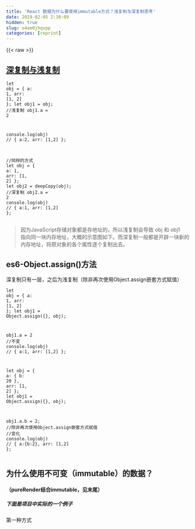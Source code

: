 ```yaml
---
title: 'React 数据为什么要使用immutable方式？浅复制与深复制思考' 
date: 2019-02-05 2:30:09
hidden: true
slug: o4ae0jhqvpp
categories: [reprint]
---
```


{{< raw >}}

                    
<h2 id="articleHeader0"><a href="https://www.zhihu.com/question/23031215" rel="nofollow noreferrer" target="_blank">深复制与浅复制</a></h2>
<div class="widget-codetool" style="display:none;">
      <div class="widget-codetool--inner">
      <span class="selectCode code-tool" data-toggle="tooltip" data-placement="top" title="" data-original-title="全选"></span>
      <span type="button" class="copyCode code-tool" data-toggle="tooltip" data-placement="top" data-clipboard-text="let obj = {
    a: 1,
    arr: [1, 2]
};
let obj1 = obj;            //浅复制
obj1.a = 2

console.log(obj) // { a:2, arr: [1,2] };

//同样的方式
let obj = {
    a: 1,
    arr: [1, 2]
};
let obj2 = deepCopy(obj);  //深复制
obj2.a = 2
console.log(obj) // { a:1, arr: [1,2] };" title="" data-original-title="复制"></span>
      <span type="button" class="saveToNote code-tool" data-toggle="tooltip" data-placement="top" title="" data-original-title="放进笔记"></span>
      </div>
      </div><pre class="javascript hljs"><code class="js"><span class="hljs-keyword">let</span> obj = {
    <span class="hljs-attr">a</span>: <span class="hljs-number">1</span>,
    <span class="hljs-attr">arr</span>: [<span class="hljs-number">1</span>, <span class="hljs-number">2</span>]
};
<span class="hljs-keyword">let</span> obj1 = obj;            <span class="hljs-comment">//浅复制</span>
obj1.a = <span class="hljs-number">2</span>

<span class="hljs-built_in">console</span>.log(obj) <span class="hljs-comment">// { a:2, arr: [1,2] };</span>

<span class="hljs-comment">//同样的方式</span>
<span class="hljs-keyword">let</span> obj = {
    <span class="hljs-attr">a</span>: <span class="hljs-number">1</span>,
    <span class="hljs-attr">arr</span>: [<span class="hljs-number">1</span>, <span class="hljs-number">2</span>]
};
<span class="hljs-keyword">let</span> obj2 = deepCopy(obj);  <span class="hljs-comment">//深复制</span>
obj2.a = <span class="hljs-number">2</span>
<span class="hljs-built_in">console</span>.log(obj) <span class="hljs-comment">// { a:1, arr: [1,2] };</span></code></pre>
<blockquote><p>因为JavaScript存储对象都是存地址的，所以浅复制会导致 obj 和 obj1<br>指向同一块内存地址，大概的示意图如下。而深复制一般都是开辟一块新的内存地址，将原对象的各个属性逐个复制出去。</p></blockquote>
<h2 id="articleHeader1">es6-Object.assign()方法</h2>
<p>深复制只有一层，之后为浅复制（除非再次使用Object.assign嵌套方式赋值）</p>
<div class="widget-codetool" style="display:none;">
      <div class="widget-codetool--inner">
      <span class="selectCode code-tool" data-toggle="tooltip" data-placement="top" title="" data-original-title="全选"></span>
      <span type="button" class="copyCode code-tool" data-toggle="tooltip" data-placement="top" data-clipboard-text="let obj = {
    a: 1,
    arr: [1, 2]
};
let obj1 = Object.assign({}, obj);

obj1.a = 2
//不变
console.log(obj) // { a:1, arr: [1,2] };



let obj = {
    a: {
        b: 20
    },
    arr: [1, 2]
};
let obj1 = Object.assign({}, obj);

obj1.a.b = 2;
//除非再次使用Object.assign嵌套方式赋值
//变化
console.log(obj) // { a:{b:2}, arr: [1,2] };" title="" data-original-title="复制"></span>
      <span type="button" class="saveToNote code-tool" data-toggle="tooltip" data-placement="top" title="" data-original-title="放进笔记"></span>
      </div>
      </div><pre class="javascript hljs"><code class="js"><span class="hljs-keyword">let</span> obj = {
    <span class="hljs-attr">a</span>: <span class="hljs-number">1</span>,
    <span class="hljs-attr">arr</span>: [<span class="hljs-number">1</span>, <span class="hljs-number">2</span>]
};
<span class="hljs-keyword">let</span> obj1 = <span class="hljs-built_in">Object</span>.assign({}, obj);

obj1.a = <span class="hljs-number">2</span>
<span class="hljs-comment">//不变</span>
<span class="hljs-built_in">console</span>.log(obj) <span class="hljs-comment">// { a:1, arr: [1,2] };</span>



<span class="hljs-keyword">let</span> obj = {
    <span class="hljs-attr">a</span>: {
        <span class="hljs-attr">b</span>: <span class="hljs-number">20</span>
    },
    <span class="hljs-attr">arr</span>: [<span class="hljs-number">1</span>, <span class="hljs-number">2</span>]
};
<span class="hljs-keyword">let</span> obj1 = <span class="hljs-built_in">Object</span>.assign({}, obj);

obj1.a.b = <span class="hljs-number">2</span>;
<span class="hljs-comment">//除非再次使用Object.assign嵌套方式赋值</span>
<span class="hljs-comment">//变化</span>
<span class="hljs-built_in">console</span>.log(obj) <span class="hljs-comment">// { a:{b:2}, arr: [1,2] };</span></code></pre>
<h2 id="articleHeader2">为什么使用不可变（immutable）的数据？</h2>
<h4>（pureRender结合immutable，见末尾）</h4>
<h5>下面是项目中实际的一个例子</h5>
<p>第一种方式</p>
<div class="widget-codetool" style="display:none;">
      <div class="widget-codetool--inner">
      <span class="selectCode code-tool" data-toggle="tooltip" data-placement="top" title="" data-original-title="全选"></span>
      <span type="button" class="copyCode code-tool" data-toggle="tooltip" data-placement="top" data-clipboard-text="//recduer.js（cart）第一种方式
case types.CART_PUT_MAIN + '_SUCCESS':
    //更新数据
    carts = state.main.carts; // carts 选中的id数组
    id = action.param.id;
    newState = {
        ...state,
        main:{
            ...state.main,
            itemObj:{
                ...state.main.itemObj,
                [id]:{
                    ...state.main.itemObj[id],
                    quantity:action.param.quantity
                    
                }
            }
        }
    };
    sum = sumCommon(carts, newState.main.itemObj);
    newState = {
        ...newState,
        main:{
            ...newState.main,
            ...sum
        }
    };
    return newState;" title="" data-original-title="复制"></span>
      <span type="button" class="saveToNote code-tool" data-toggle="tooltip" data-placement="top" title="" data-original-title="放进笔记"></span>
      </div>
      </div><pre class="javascript hljs"><code class="js"><span class="hljs-comment">//recduer.js（cart）第一种方式</span>
<span class="hljs-keyword">case</span> types.CART_PUT_MAIN + <span class="hljs-string">'_SUCCESS'</span>:
    <span class="hljs-comment">//更新数据</span>
    carts = state.main.carts; <span class="hljs-comment">// carts 选中的id数组</span>
    id = action.param.id;
    newState = {
        ...state,
        <span class="hljs-attr">main</span>:{
            ...state.main,
            <span class="hljs-attr">itemObj</span>:{
                ...state.main.itemObj,
                [id]:{
                    ...state.main.itemObj[id],
                    <span class="hljs-attr">quantity</span>:action.param.quantity
                    
                }
            }
        }
    };
    sum = sumCommon(carts, newState.main.itemObj);
    newState = {
        ...newState,
        <span class="hljs-attr">main</span>:{
            ...newState.main,
            ...sum
        }
    };
    <span class="hljs-keyword">return</span> newState;</code></pre>
<p>让我们来看一下对数据层的变化：</p>
<div class="widget-codetool" style="display:none;">
      <div class="widget-codetool--inner">
      <span class="selectCode code-tool" data-toggle="tooltip" data-placement="top" title="" data-original-title="全选"></span>
      <span type="button" class="copyCode code-tool" data-toggle="tooltip" data-placement="top" data-clipboard-text="componentWillReceiveProps(nextProps){
    console.log(nextProps); 
    //next：顾名思义是接收到的next->props，输出的是上面方法中的newState的值
    console.log(this.props);
    //cur：是当前的props的值，因为使用的是类immutable的方式，所以数据不变；
}" title="" data-original-title="复制"></span>
      <span type="button" class="saveToNote code-tool" data-toggle="tooltip" data-placement="top" title="" data-original-title="放进笔记"></span>
      </div>
      </div><pre class="hljs cpp"><code>componentWillReceiveProps(nextProps){
    console.<span class="hljs-built_in">log</span>(nextProps); 
    <span class="hljs-comment">//next：顾名思义是接收到的next-&gt;props，输出的是上面方法中的newState的值</span>
    console.<span class="hljs-built_in">log</span>(<span class="hljs-keyword">this</span>.props);
    <span class="hljs-comment">//cur：是当前的props的值，因为使用的是类immutable的方式，所以数据不变；</span>
}</code></pre>
<p>第二种方式</p>
<div class="widget-codetool" style="display:none;">
      <div class="widget-codetool--inner">
      <span class="selectCode code-tool" data-toggle="tooltip" data-placement="top" title="" data-original-title="全选"></span>
      <span type="button" class="copyCode code-tool" data-toggle="tooltip" data-placement="top" data-clipboard-text="//recduer.js（cart）第一种方式
case types.CART_PUT_MAIN + '_SUCCESS':
    newState = Object.assign({}, state);
    carts = newState.main.carts; // carts 选中的id数组
    id = action.param.id;
    //浅复制
    newState.main.itemObj[id].quantity = action.param.quantity;;
    sum = sumCommon(carts, newState.main.itemObj);

    newState = Object.assign({}, newState, {
        main: Object.assign({}, newState.main, sum)
    });
    return newState;" title="" data-original-title="复制"></span>
      <span type="button" class="saveToNote code-tool" data-toggle="tooltip" data-placement="top" title="" data-original-title="放进笔记"></span>
      </div>
      </div><pre class="javascript hljs"><code class="js"><span class="hljs-comment">//recduer.js（cart）第一种方式</span>
<span class="hljs-keyword">case</span> types.CART_PUT_MAIN + <span class="hljs-string">'_SUCCESS'</span>:
    newState = <span class="hljs-built_in">Object</span>.assign({}, state);
    carts = newState.main.carts; <span class="hljs-comment">// carts 选中的id数组</span>
    id = action.param.id;
    <span class="hljs-comment">//浅复制</span>
    newState.main.itemObj[id].quantity = action.param.quantity;;
    sum = sumCommon(carts, newState.main.itemObj);

    newState = <span class="hljs-built_in">Object</span>.assign({}, newState, {
        <span class="hljs-attr">main</span>: <span class="hljs-built_in">Object</span>.assign({}, newState.main, sum)
    });
    <span class="hljs-keyword">return</span> newState;</code></pre>
<p>让我们来再来看一下对数据层的变化：</p>
<div class="widget-codetool" style="display:none;">
      <div class="widget-codetool--inner">
      <span class="selectCode code-tool" data-toggle="tooltip" data-placement="top" title="" data-original-title="全选"></span>
      <span type="button" class="copyCode code-tool" data-toggle="tooltip" data-placement="top" data-clipboard-text="componentWillReceiveProps(nextProps){
    console.log(nextProps); 
    //next：顾名思义是接收到的next->props，输出的是上面方法中的newState的值
    console.log(this.props);
    //cur：是当前的props的值，而这个由于浅复制，这个值被改变了
}" title="" data-original-title="复制"></span>
      <span type="button" class="saveToNote code-tool" data-toggle="tooltip" data-placement="top" title="" data-original-title="放进笔记"></span>
      </div>
      </div><pre class="javascript hljs"><code class="js">componentWillReceiveProps(nextProps){
    <span class="hljs-built_in">console</span>.log(nextProps); 
    <span class="hljs-comment">//next：顾名思义是接收到的next-&gt;props，输出的是上面方法中的newState的值</span>
    <span class="hljs-built_in">console</span>.log(<span class="hljs-keyword">this</span>.props);
    <span class="hljs-comment">//cur：是当前的props的值，而这个由于浅复制，这个值被改变了</span>
}</code></pre>
<p>为了让数据变化更加可测，我们应当使用深复制相关，让我们自己的数据更加安全</p>
<h2 id="articleHeader3">处理方法一：es7 ... 的方式</h2>
<p>直接{...obj}赋值属于浅复制，在修改值时{...obj,a:1}就起到了类深复制的效果<br>更新一个 Object ，则：</p>
<div class="widget-codetool" style="display:none;">
      <div class="widget-codetool--inner">
      <span class="selectCode code-tool" data-toggle="tooltip" data-placement="top" title="" data-original-title="全选"></span>
      <span type="button" class="copyCode code-tool" data-toggle="tooltip" data-placement="top" data-clipboard-text="let obj = {
    a: 0,
    b: 20,
}
obj = {...obj, a: obj.a + 1}" title="" data-original-title="复制"></span>
      <span type="button" class="saveToNote code-tool" data-toggle="tooltip" data-placement="top" title="" data-original-title="放进笔记"></span>
      </div>
      </div><pre class="javascript hljs"><code class="js"><span class="hljs-keyword">let</span> obj = {
    <span class="hljs-attr">a</span>: <span class="hljs-number">0</span>,
    <span class="hljs-attr">b</span>: <span class="hljs-number">20</span>,
}
obj = {...obj, <span class="hljs-attr">a</span>: obj.a + <span class="hljs-number">1</span>}</code></pre>
<p>而不是:</p>
<div class="widget-codetool" style="display:none;">
      <div class="widget-codetool--inner">
      <span class="selectCode code-tool" data-toggle="tooltip" data-placement="top" title="" data-original-title="全选"></span>
      <span type="button" class="copyCode code-tool" data-toggle="tooltip" data-placement="top" data-clipboard-text="obj.a = obj.a + 1" title="" data-original-title="复制"></span>
      <span type="button" class="saveToNote code-tool" data-toggle="tooltip" data-placement="top" title="" data-original-title="放进笔记"></span>
      </div>
      </div><pre class="javascript hljs"><code class="js" style="word-break: break-word; white-space: initial;">obj.a = obj.a + <span class="hljs-number">1</span></code></pre>
<p>同样的为了避免对 Object 的 in-place editing，数组也是一样：</p>
<div class="widget-codetool" style="display:none;">
      <div class="widget-codetool--inner">
      <span class="selectCode code-tool" data-toggle="tooltip" data-placement="top" title="" data-original-title="全选"></span>
      <span type="button" class="copyCode code-tool" data-toggle="tooltip" data-placement="top" data-clipboard-text="let arr = [
    { id: 1,a: 1}
]
arr = [...arr, { id: 2,a: 2} ]" title="" data-original-title="复制"></span>
      <span type="button" class="saveToNote code-tool" data-toggle="tooltip" data-placement="top" title="" data-original-title="放进笔记"></span>
      </div>
      </div><pre class="javascript hljs"><code class="js"><span class="hljs-keyword">let</span> arr = [
    { <span class="hljs-attr">id</span>: <span class="hljs-number">1</span>,<span class="hljs-attr">a</span>: <span class="hljs-number">1</span>}
]
arr = [...arr, { <span class="hljs-attr">id</span>: <span class="hljs-number">2</span>,<span class="hljs-attr">a</span>: <span class="hljs-number">2</span>} ]</code></pre>
<p>而不是：</p>
<div class="widget-codetool" style="display:none;">
      <div class="widget-codetool--inner">
      <span class="selectCode code-tool" data-toggle="tooltip" data-placement="top" title="" data-original-title="全选"></span>
      <span type="button" class="copyCode code-tool" data-toggle="tooltip" data-placement="top" data-clipboard-text="let arr = [
    { id: 1, a:1}
]
arr.push({ id: 2, a,2});" title="" data-original-title="复制"></span>
      <span type="button" class="saveToNote code-tool" data-toggle="tooltip" data-placement="top" title="" data-original-title="放进笔记"></span>
      </div>
      </div><pre class="javascript hljs"><code class="js"><span class="hljs-keyword">let</span> arr = [
    { <span class="hljs-attr">id</span>: <span class="hljs-number">1</span>, <span class="hljs-attr">a</span>:<span class="hljs-number">1</span>}
]
arr.push({ <span class="hljs-attr">id</span>: <span class="hljs-number">2</span>, a,<span class="hljs-number">2</span>});</code></pre>
<p>以这样的方式，无需 Immutable.js ，我们可以让应用程序状态是 不可变（Immutable） 的。</p>
<h4>...注意事项及要求</h4>
<div class="widget-codetool" style="display:none;">
      <div class="widget-codetool--inner">
      <span class="selectCode code-tool" data-toggle="tooltip" data-placement="top" title="" data-original-title="全选"></span>
      <span type="button" class="copyCode code-tool" data-toggle="tooltip" data-placement="top" data-clipboard-text="let obj = {
    a: 20,
    arr: [1, 2]
};
let obj1 = { ...obj }; //于obj1=obj一样
// 保持统一，尽量不要使用这样的替换（有可能造成不必要的麻烦）
obj1.a = 2
//...尽量使用这样的赋值形式
obj1 = { ...obj1 , a:2 }
//深复制
console.log(obj) // { a:20, arr: [1,2] };
console.log(obj1) // { a:2, arr: [1,2] };
" title="" data-original-title="复制"></span>
      <span type="button" class="saveToNote code-tool" data-toggle="tooltip" data-placement="top" title="" data-original-title="放进笔记"></span>
      </div>
      </div><pre class="javascript hljs"><code class="js"><span class="hljs-keyword">let</span> obj = {
    <span class="hljs-attr">a</span>: <span class="hljs-number">20</span>,
    <span class="hljs-attr">arr</span>: [<span class="hljs-number">1</span>, <span class="hljs-number">2</span>]
};
<span class="hljs-keyword">let</span> obj1 = { ...obj }; <span class="hljs-comment">//于obj1=obj一样</span>
<span class="hljs-comment">// 保持统一，尽量不要使用这样的替换（有可能造成不必要的麻烦）</span>
obj1.a = <span class="hljs-number">2</span>
<span class="hljs-comment">//...尽量使用这样的赋值形式</span>
obj1 = { ...obj1 , <span class="hljs-attr">a</span>:<span class="hljs-number">2</span> }
<span class="hljs-comment">//深复制</span>
<span class="hljs-built_in">console</span>.log(obj) <span class="hljs-comment">// { a:20, arr: [1,2] };</span>
<span class="hljs-built_in">console</span>.log(obj1) <span class="hljs-comment">// { a:2, arr: [1,2] };</span>
</code></pre>
<p>...与Object.assign属于一个道理(这里和层级相关)</p>
<div class="widget-codetool" style="display:none;">
      <div class="widget-codetool--inner">
      <span class="selectCode code-tool" data-toggle="tooltip" data-placement="top" title="" data-original-title="全选"></span>
      <span type="button" class="copyCode code-tool" data-toggle="tooltip" data-placement="top" data-clipboard-text="//你可以将其转化为
let obj = {
    a: {
        b: 20
    },
    arr: [1, 2]
};
let obj1 = obj
obj1 = Object.assign({}, obj1, {
    a: Object.assign({}, obj1.a,{b:2})
});
console.log(obj) //{ a:{b:20}, arr: [1,2] }
console.log(obj) //{ a:{b:2}, arr: [1,2] }

所以尽量使用...代替Object.assign" title="" data-original-title="复制"></span>
      <span type="button" class="saveToNote code-tool" data-toggle="tooltip" data-placement="top" title="" data-original-title="放进笔记"></span>
      </div>
      </div><pre class="javascript hljs"><code class="js"><span class="hljs-comment">//你可以将其转化为</span>
<span class="hljs-keyword">let</span> obj = {
    <span class="hljs-attr">a</span>: {
        <span class="hljs-attr">b</span>: <span class="hljs-number">20</span>
    },
    <span class="hljs-attr">arr</span>: [<span class="hljs-number">1</span>, <span class="hljs-number">2</span>]
};
<span class="hljs-keyword">let</span> obj1 = obj
obj1 = <span class="hljs-built_in">Object</span>.assign({}, obj1, {
    <span class="hljs-attr">a</span>: <span class="hljs-built_in">Object</span>.assign({}, obj1.a,{<span class="hljs-attr">b</span>:<span class="hljs-number">2</span>})
});
<span class="hljs-built_in">console</span>.log(obj) <span class="hljs-comment">//{ a:{b:20}, arr: [1,2] }</span>
<span class="hljs-built_in">console</span>.log(obj) <span class="hljs-comment">//{ a:{b:2}, arr: [1,2] }</span>

所以尽量使用...代替<span class="hljs-built_in">Object</span>.assign</code></pre>
<h2 id="articleHeader4">处理方法二：使用immutable.js</h2>
<h6>为什么需要使用immutable.js</h6>
<p>之前方式的多层嵌套</p>
<div class="widget-codetool" style="display:none;">
      <div class="widget-codetool--inner">
      <span class="selectCode code-tool" data-toggle="tooltip" data-placement="top" title="" data-original-title="全选"></span>
      <span type="button" class="copyCode code-tool" data-toggle="tooltip" data-placement="top" data-clipboard-text="//深复制（类immutable）
newState = {
    ...state,
    main:{
        ...state.main,
        itemObj:{
            ...state.main.itemObj,
            [id]:{
                ...state.main.itemObj[id],
                prop:action.param.props_str,
                product_id:action.param.product_id,
                price:action.param.price
            }
        }
    }
};
//浅复制
newState.main.itemObj[id].prop = action.param.props_str;
//immutable.js方式
...参考immutable的api吧，暂时就不提供了--！" title="" data-original-title="复制"></span>
      <span type="button" class="saveToNote code-tool" data-toggle="tooltip" data-placement="top" title="" data-original-title="放进笔记"></span>
      </div>
      </div><pre class="javascript hljs"><code class="js"><span class="hljs-comment">//深复制（类immutable）</span>
newState = {
    ...state,
    <span class="hljs-attr">main</span>:{
        ...state.main,
        <span class="hljs-attr">itemObj</span>:{
            ...state.main.itemObj,
            [id]:{
                ...state.main.itemObj[id],
                <span class="hljs-attr">prop</span>:action.param.props_str,
                <span class="hljs-attr">product_id</span>:action.param.product_id,
                <span class="hljs-attr">price</span>:action.param.price
            }
        }
    }
};
<span class="hljs-comment">//浅复制</span>
newState.main.itemObj[id].prop = action.param.props_str;
<span class="hljs-comment">//immutable.js方式</span>
...参考immutable的api吧，暂时就不提供了--！</code></pre>
<h2 id="articleHeader5">PureRenderMixin使用请参考以下内容</h2>
<blockquote><p>简单的说就是数据变化，比较前后两次的数据是否相同，判断是否重新render；否则你的父容器一改变数据，所有的子组件都重新渲染了，为了增加性能请使用pureRender；</p></blockquote>
<ul>
<li><a href="http://zhenhua-lee.github.io/react/Immutable.html" rel="nofollow noreferrer" target="_blank">Immutable.js及在React中的应用</a></li>
<li><a href="https://zhuanlan.zhihu.com/p/20295971" rel="nofollow noreferrer" target="_blank">Immutable 详解及 React 中实践</a></li>
<li><a href="https://github.com/facebook/immutable-js/wiki/Immutable-as-React-state" rel="nofollow noreferrer" target="_blank">Immutable as React state</a></li>
</ul>
<p>（封装好的PureRender如下：）</p>
<div class="widget-codetool" style="display:none;">
      <div class="widget-codetool--inner">
      <span class="selectCode code-tool" data-toggle="tooltip" data-placement="top" title="" data-original-title="全选"></span>
      <span type="button" class="copyCode code-tool" data-toggle="tooltip" data-placement="top" data-clipboard-text="'use strict';

import { is } from 'immutable';

let hasOwnProperty = Object.prototype.hasOwnProperty;
function shallowEqual(objA, objB) {
    if (objA === objB || is(objA, objB)) {
        return true;
    }

    if (typeof objA !== 'object' || objA === null || typeof objB !== 'object' || objB === null) {
        return false;
    }

    let keysA = Object.keys(objA);
    let keysB = Object.keys(objB);

    if (keysA.length !== keysB.length) {
        return false;
    }
    let bHasOwnProperty = hasOwnProperty.bind(objB);
    for (let i = 0; i < keysA.length; i++) {
        if (!bHasOwnProperty(keysA[i]) || !is(objA[keysA[i]], objB[keysA[i]])) {
            return false;
        }
    }

    return true;
}
function shallowCompare(instance, nextProps, nextState) {
    return !shallowEqual(instance.props, nextProps) || !shallowEqual(instance.state, nextState);
}
function shouldComponentUpdate(nextProps, nextState) {
    return shallowCompare(this, nextProps, nextState);
}
function pureRenderDecorator(component) {
    component.prototype.shouldComponentUpdate = shouldComponentUpdate;
}
module.exports = pureRenderDecorator;

/*使用方式*/
import pureRender from 'pure-render-decorator';
//babel配置中引入一个transform-decorators-legacy插件
@pureRender
class XXX extends React.Component {
    //...
}" title="" data-original-title="复制"></span>
      <span type="button" class="saveToNote code-tool" data-toggle="tooltip" data-placement="top" title="" data-original-title="放进笔记"></span>
      </div>
      </div><pre class="hljs javascript"><code><span class="hljs-meta">'use strict'</span>;

<span class="hljs-keyword">import</span> { is } <span class="hljs-keyword">from</span> <span class="hljs-string">'immutable'</span>;

<span class="hljs-keyword">let</span> hasOwnProperty = <span class="hljs-built_in">Object</span>.prototype.hasOwnProperty;
<span class="hljs-function"><span class="hljs-keyword">function</span> <span class="hljs-title">shallowEqual</span>(<span class="hljs-params">objA, objB</span>) </span>{
    <span class="hljs-keyword">if</span> (objA === objB || is(objA, objB)) {
        <span class="hljs-keyword">return</span> <span class="hljs-literal">true</span>;
    }

    <span class="hljs-keyword">if</span> (<span class="hljs-keyword">typeof</span> objA !== <span class="hljs-string">'object'</span> || objA === <span class="hljs-literal">null</span> || <span class="hljs-keyword">typeof</span> objB !== <span class="hljs-string">'object'</span> || objB === <span class="hljs-literal">null</span>) {
        <span class="hljs-keyword">return</span> <span class="hljs-literal">false</span>;
    }

    <span class="hljs-keyword">let</span> keysA = <span class="hljs-built_in">Object</span>.keys(objA);
    <span class="hljs-keyword">let</span> keysB = <span class="hljs-built_in">Object</span>.keys(objB);

    <span class="hljs-keyword">if</span> (keysA.length !== keysB.length) {
        <span class="hljs-keyword">return</span> <span class="hljs-literal">false</span>;
    }
    <span class="hljs-keyword">let</span> bHasOwnProperty = hasOwnProperty.bind(objB);
    <span class="hljs-keyword">for</span> (<span class="hljs-keyword">let</span> i = <span class="hljs-number">0</span>; i &lt; keysA.length; i++) {
        <span class="hljs-keyword">if</span> (!bHasOwnProperty(keysA[i]) || !is(objA[keysA[i]], objB[keysA[i]])) {
            <span class="hljs-keyword">return</span> <span class="hljs-literal">false</span>;
        }
    }

    <span class="hljs-keyword">return</span> <span class="hljs-literal">true</span>;
}
<span class="hljs-function"><span class="hljs-keyword">function</span> <span class="hljs-title">shallowCompare</span>(<span class="hljs-params">instance, nextProps, nextState</span>) </span>{
    <span class="hljs-keyword">return</span> !shallowEqual(instance.props, nextProps) || !shallowEqual(instance.state, nextState);
}
<span class="hljs-function"><span class="hljs-keyword">function</span> <span class="hljs-title">shouldComponentUpdate</span>(<span class="hljs-params">nextProps, nextState</span>) </span>{
    <span class="hljs-keyword">return</span> shallowCompare(<span class="hljs-keyword">this</span>, nextProps, nextState);
}
<span class="hljs-function"><span class="hljs-keyword">function</span> <span class="hljs-title">pureRenderDecorator</span>(<span class="hljs-params">component</span>) </span>{
    component.prototype.shouldComponentUpdate = shouldComponentUpdate;
}
<span class="hljs-built_in">module</span>.exports = pureRenderDecorator;

<span class="hljs-comment">/*使用方式*/</span>
<span class="hljs-keyword">import</span> pureRender <span class="hljs-keyword">from</span> <span class="hljs-string">'pure-render-decorator'</span>;
<span class="hljs-comment">//babel配置中引入一个transform-decorators-legacy插件</span>
@pureRender
<span class="hljs-class"><span class="hljs-keyword">class</span> <span class="hljs-title">XXX</span> <span class="hljs-keyword">extends</span> <span class="hljs-title">React</span>.<span class="hljs-title">Component</span> </span>{
    <span class="hljs-comment">//...</span>
}</code></pre>
<p>PureRender的使用要求：对于子组件需要什么参数传递什么，不要把一大块无用的数据引入，否则两次传入的this.props可能始终会不一样，导致PureRender无效</p>

                
{{< /raw >}}

# 版权声明
本文资源来源互联网，仅供学习研究使用，版权归该资源的合法拥有者所有，

本文仅用于学习、研究和交流目的。转载请注明出处、完整链接以及原作者。

原作者若认为本站侵犯了您的版权，请联系我们，我们会立即删除！

## 原文标题
React 数据为什么要使用immutable方式？浅复制与深复制思考

## 原文链接
[https://segmentfault.com/a/1190000006729489](https://segmentfault.com/a/1190000006729489)

